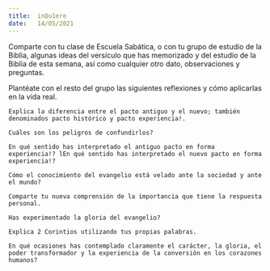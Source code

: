 ```yaml
---
title:  inQu1ere
date:   14/05/2021
---
```


Comparte con tu clase de Escuela Sabática, o con tu grupo de estudio de la Biblia, algunas ideas del versículo que has memorizado y del estudio de la Biblia de esta semana, así como cualquier otro dato, observaciones y preguntas.

Plantéate con el resto del grupo las siguientes reflexiones y cómo aplicarlas en la vida real.

`Explica la diferencia entre el pacto antiguo y el nuevo; también denominados pacto histórico y pacto experiencia!.`

`Cuáles son los peligros de confundirlos?`

`En qué sentido has interpretado el antiguo pacto en forma experiencia!? lEn qué sentido has interpretado el nuevo pacto en forma experiencia!?`

`Cómo el conocimiento del evangelio está velado ante la sociedad y ante el mundo?`

`Comparte tu nueva comprensión de la importancia que tiene la respuesta personal.`

`Has experimentado la gloria del evangelio?`

`Explica 2 Corintios utilizando tus propias palabras.`

`En qué ocasiones has contemplado claramente el carácter, la gloria, el poder transformador y la experiencia de la conversión en los corazones humanos?`
